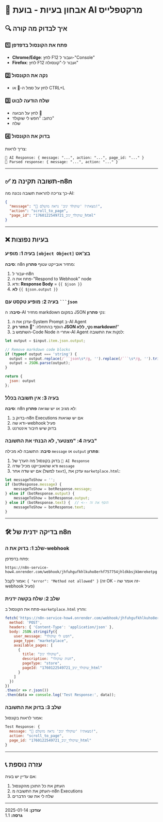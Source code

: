 # 🐛 אבחון בעיות - בועת AI מרקטפלייס

## 🔍 איך לבדוק מה קורה

### 1️⃣ פתח את הקונסול בדפדפן
- **Chrome/Edge**: לחץ F12 ועבור ל-"Console"
- **Firefox**: לחץ F12 ועבור ל-"קונסולה"

### 2️⃣ נקה את הקונסול
- לחץ על סמל ה-🚫 או CTRL+L

### 3️⃣ שלח הודעה לבוט
- לחץ על הבועה 🤖
- כתוב: "חפש לי שוקולד"
- שלח

### 4️⃣ בדוק את הקונסול
צריך לראות:

```
🤖 AI Response: { message: "...", action: "...", page_id: "..." }
📝 Parsed response: { message: "...", action: "..." }
```

---

## ✅ תשובה תקינה מ-n8n

כך צריכה להראות תשובה נכונה מה-AI:

```json
{
  "message": "🍫 מצאתי! 'שוקולד יניב' נראה מושלם!",
  "action": "scroll_to_page",
  "page_id": "שוקולד_יניב_1760122549721_html"
}
```

---

## ❌ בעיות נפוצות

### בעיה 1: מופיע `[object Object]` בצ'אט
**סיבה**: n8n מחזיר אובייקט עטוף
**פתרון**: 
1. עבור ל-n8n
2. פתח את ה-"Respond to Webhook" node
3. ודא: **Response Body** = `{{ $json }}`
4. **לא** `{{ $json.output }}`

### בעיה 2: מופיע טקסט עם ` ```json `
**סיבה**: ה-AI מחזיר markdown במקום JSON נקי
**פתרון**:
1. עדכן את ה-System Prompt ב-AI Agent
2. הוסף בהתחלה: "🚨 **החזר רק JSON נקי, ללא markdown!**"
3. השתמש ב-Code Node אחרי ה-AI Agent לנקות את התשובה:

```javascript
let output = $input.item.json.output;

// Remove markdown code blocks
if (typeof output === 'string') {
  output = output.replace(/```json\s*/g, '').replace(/```\s*/g, '').trim();
  output = JSON.parse(output);
}

return {
  json: output
};
```

### בעיה 3: אין תשובה בכלל
**סיבה**: n8n לא מגיב או יש שגיאה
**פתרון**:
1. בדוק ב-n8n Executions אם יש שגיאות
2. ודא שה-webhook פעיל
3. בדוק שיש חיבור אינטרנט

### בעיה 4: "מצטער, לא הבנתי את התשובה"
**סיבה**: התשובה לא מכילה `message` או `output`
**פתרון**:
1. בדוק בקונסול מה הערך של `🤖 AI Response`
2. ודא שהאובייקט מכיל שדה `message`
3. אם יש שדה אחר (למשל `text`), עדכן את `marketplace.html`:

```javascript
let messageToShow = '';
if (botResponse.message) {
    messageToShow = botResponse.message;
} else if (botResponse.output) {
    messageToShow = botResponse.output;
} else if (botResponse.text) {  // <-- הוסף את זה
    messageToShow = botResponse.text;
}
```

---

## 🛠️ בדיקה ידנית של n8n

### שלב 1: בדוק את ה-webhook
פתח בדפדפן:
```
https://n8n-service-how4.onrender.com/webhook/jhfuhgufkhlkuho8erhf757754jhldkbsjkbmreketpg
```

אמור לקבל: `{ "error": "Method not allowed" }` (זה OK - זה אומר שה-webhook פעיל)

### שלב 2: שלח בקשה ידנית
פתח את הקונסול ב-`marketplace.html` והרץ:

```javascript
fetch('https://n8n-service-how4.onrender.com/webhook/jhfuhgufkhlkuho8erhf757754jhldkbsjkbmreketpg', {
  method: 'POST',
  headers: { 'Content-Type': 'application/json' },
  body: JSON.stringify({
    user_message: "חפש לי שוקולד",
    page_type: "marketplace",
    available_pages: [
      {
        title: "שוקולד יניב",
        description: "חנות שוקולד",
        pageType: "store",
        pageId: "שוקולד_יניב_1760122549721_html"
      }
    ]
  })
})
.then(r => r.json())
.then(data => console.log('Test Response:', data));
```

### שלב 3: בדוק את התשובה
אמור לראות בקונסול:
```javascript
Test Response: {
  message: "🍫 מצאתי! 'שוקולד יניב' נראה מושלם!",
  action: "scroll_to_page",
  page_id: "שוקולד_יניב_1760122549721_html"
}
```

---

## 📞 עזרה נוספת

אם עדיין יש בעיה:
1. העתק את כל התוכן מהקונסול
2. העתק את התשובה מ-n8n Executions
3. שלח לי את שני הדברים

---

**עודכן:** 2025-01-14  
**גרסה:** 1.1


